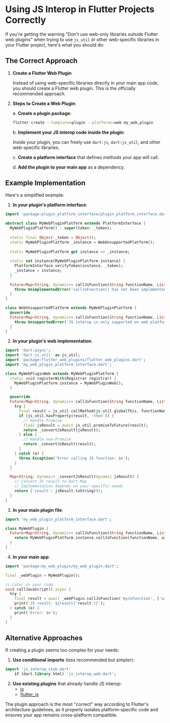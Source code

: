 

# Using JS Interop in Flutter Projects Correctly

If you're getting the warning "Don't use web-only libraries outside Flutter web plugins" when trying to use `js_util` or other web-specific libraries in your Flutter project, here's what you should do:

## The Correct Approach

1. **Create a Flutter Web Plugin**

   Instead of using web-specific libraries directly in your main app code, you should create a Flutter web plugin. This is the officially recommended approach.

2. **Steps to Create a Web Plugin**:

   a. **Create a plugin package**:
   ```bash
   flutter create --template=plugin --platforms=web my_web_plugin
   ```

   b. **Implement your JS interop code inside the plugin**:
   
   Inside your plugin, you can freely use `dart:js`, `dart:js_util`, and other web-specific libraries.

   c. **Create a platform interface** that defines methods your app will call.

   d. **Add the plugin to your main app** as a dependency.

## Example Implementation

Here's a simplified example:

1. **In your plugin's platform interface**:

```dart:packages/my_web_plugin/lib/my_web_plugin_platform_interface.dart
import 'package:plugin_platform_interface/plugin_platform_interface.dart';

abstract class MyWebPluginPlatform extends PlatformInterface {
  MyWebPluginPlatform() : super(token: _token);
  
  static final Object _token = Object();
  static MyWebPluginPlatform _instance = WebUnsupportedPlatform();
  
  static MyWebPluginPlatform get instance => _instance;
  
  static set instance(MyWebPluginPlatform instance) {
    PlatformInterface.verifyToken(instance, _token);
    _instance = instance;
  }
  
  Future<Map<String, dynamic>> callJsFunction(String functionName, List<dynamic> args) {
    throw UnimplementedError('callJsFunction() has not been implemented.');
  }
}

class WebUnsupportedPlatform extends MyWebPluginPlatform {
  @override
  Future<Map<String, dynamic>> callJsFunction(String functionName, List<dynamic> args) {
    throw UnsupportedError('JS interop is only supported on web platforms');
  }
}
```

2. **In your plugin's web implementation**:

```dart:packages/my_web_plugin/lib/my_web_plugin_web.dart
import 'dart:async';
import 'dart:js_util' as js_util;
import 'package:flutter_web_plugins/flutter_web_plugins.dart';
import 'my_web_plugin_platform_interface.dart';

class MyWebPluginWeb extends MyWebPluginPlatform {
  static void registerWith(Registrar registrar) {
    MyWebPluginPlatform.instance = MyWebPluginWeb();
  }

  @override
  Future<Map<String, dynamic>> callJsFunction(String functionName, List<dynamic> args) async {
    try {
      final result = js_util.callMethod(js_util.globalThis, functionName, args);
      if (js_util.hasProperty(result, 'then')) {
        // Handle Promise
        final jsResult = await js_util.promiseToFuture(result);
        return _convertJsResult(jsResult);
      } else {
        // Handle non-Promise
        return _convertJsResult(result);
      }
    } catch (e) {
      throw Exception('Error calling JS function: $e');
    }
  }

  Map<String, dynamic> _convertJsResult(dynamic jsResult) {
    // Convert JS result to Dart Map
    // Implementation depends on your specific needs
    return {'result': jsResult.toString()};
  }
}
```

3. **In your main plugin file**:

```dart:packages/my_web_plugin/lib/my_web_plugin.dart
import 'my_web_plugin_platform_interface.dart';

class MyWebPlugin {
  Future<Map<String, dynamic>> callJsFunction(String functionName, List<dynamic> args) {
    return MyWebPluginPlatform.instance.callJsFunction(functionName, args);
  }
}
```

4. **In your main app**:

```dart:lib/main.dart
import 'package:my_web_plugin/my_web_plugin.dart';

final _webPlugin = MyWebPlugin();

// Later in your code:
void callJavaScript() async {
  try {
    final result = await _webPlugin.callJsFunction('myJsFunction', ['arg1', 42]);
    print('JS result: ${result['result']}');
  } catch (e) {
    print('Error: $e');
  }
}
```

## Alternative Approaches

If creating a plugin seems too complex for your needs:

1. **Use conditional imports** (less recommended but simpler):

```dart
import 'js_interop_stub.dart'
    if (dart.library.html) 'js_interop_web.dart';
```

2. **Use existing plugins** that already handle JS interop:
   - [js](https://pub.dev/packages/js)
   - [flutter_js](https://pub.dev/packages/flutter_js)

The plugin approach is the most "correct" way according to Flutter's architecture guidelines, as it properly isolates platform-specific code and ensures your app remains cross-platform compatible.
